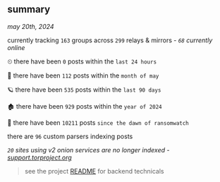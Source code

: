 
## summary
_may 20th, 2024_

currently tracking `163` groups across `299` relays & mirrors - _`68` currently online_

⏲ there have been `0` posts within the `last 24 hours`

🦈 there have been `112` posts within the `month of may`

🪐 there have been `535` posts within the `last 90 days`

🏚 there have been `929` posts within the `year of 2024`

🦕 there have been `10211` posts `since the dawn of ransomwatch`

there are `96` custom parsers indexing posts

_`20` sites using v2 onion services are no longer indexed - [support.torproject.org](https://support.torproject.org/onionservices/v2-deprecation/)_

> see the project [README](https://github.com/joshhighet/ransomwatch#ransomwatch--) for backend technicals

